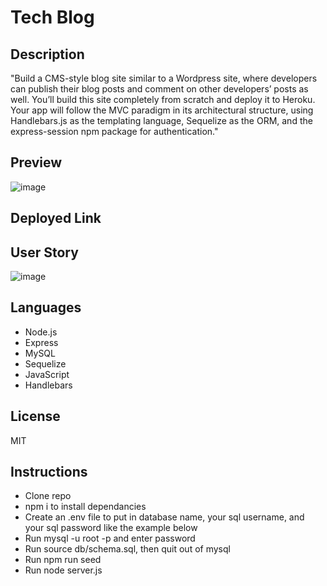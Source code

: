 # Tech Blog

## Description
  "Build a CMS-style blog site similar to a Wordpress site, where developers can publish their blog posts and comment on other developers’ posts as well. You’ll build this site completely from scratch and deploy it to Heroku. Your app will follow the MVC paradigm in its architectural structure, using Handlebars.js as the templating language, Sequelize as the ORM, and the express-session npm package for authentication."
  
  ## Preview
  ![image](https://user-images.githubusercontent.com/92649046/153774672-4ce7008b-93c2-4abc-b82d-b3b75bfa9f2e.png)


## Deployed Link


## User Story
![image](https://user-images.githubusercontent.com/92649046/153774691-39336924-58dc-4774-9a7f-d204e43d609f.png)


## Languages
* Node.js
* Express
* MySQL
* Sequelize
* JavaScript
* Handlebars

## License
MIT

## Instructions
* Clone repo
* npm i to install dependancies
* Create an .env file to put in database name, your sql username, and your sql password like the example below
* Run mysql -u root -p and enter password
* Run source db/schema.sql, then quit out of mysql
* Run npm run seed
* Run node server.js
